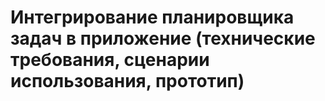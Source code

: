 # Интегрирование планировщика задач в приложение (технические требования, сценарии использования, прототип)
